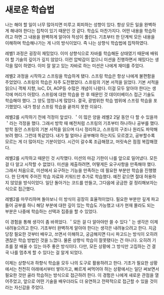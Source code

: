 # 새로운 학습법
나는 해야 할 일이 너무 많아지면 미루고 회피하는 성향이 있다. 항상 모든 일을 완벽하게 해내야 한다는 집착이 있기 때문인 것 같다. 학습도 마찬가지다. 어떤 내용을 학습하려고 하면 그 내용을 완벽하게 알아야 적성이 풀린다. 기초부터 한 단계씩 모든 내용을 이해하며 학습해나가는 게 나의 방식이었다. 즉 나는 상향식 학습법에 집착하였다.

레벨1 과정은 굉장히 재밌었다. 이미 상향식으로 자바를 학습해둔 상태였기 때문에 배워야 할 기술의 깊이가 깊지 않았다. 이런 압박감이 없으니 미션을 진행하면서 재밌다는 생각을 많이 하였다. 이미 잘 알고 있는 자바로 하는 미션은 나에게 재미를 주었다.

레벨2 과정을 시작하고 스프링을 학습하게 됐다. 스프링 학습은 항상 나에게 불편함을 주었었다. 스프링의 학습은 자주 도전했었다. 스프링의 기본 서적을 읽었다. 기본 서적을 읽으니 객체 지향, IoC, DI, AOP등 수많은 개념이 나왔다. 이걸 모두 알아야 한다는 생각에 머리가 아팠다. 스프링에 대한 학습을 한 후 때문인 것 데이터베이스 접근 기술도 학습해야 했다. 그 양도 엄청나게 많았다. 결국, 광범위한 학습 범위에 스프링 학습을 포기했었다. 내가 항상 스프링 학습을 끝까지 못한 이유다.

레벨2를 시작하기 전에 걱정이 앞섰다. ＇이 많은 양을 레벨2 2달 동안 다 할 수 있을까＇라는 걱정을 했다. 그래서 방학 때 예전처럼 스프링의 기초부터 하나하나 공부를 했다. 방학 동안 스프링의 기본 서적을 읽으며 다시 정리하고, 스프링의 구조나 원리도 파악해보려 했다. 그런데 똑같았다. 내가 뭘 얼마나 공부해야 하는지도 모르겠고, 공부할수록 모르는 게 더 많아지는 기분이었다. 시간이 갈수록 조급해졌고, 머릿속은 점점 복잡해졌다.

레벨2를 시작하고 때문인 것 시작했다. 미션의 마감 기한이 나를 앞으로 밀어냈다. 모든 걸 다 알고 시작할 수 없었다. 미션을 제출하려면, 어떻게든 요구사항을 만족해야 했다. 그래서 처음으로, 미션에서 요구하는 기능을 만족하는 데 필요한 부분만 학습을 진행했다. 한 단계씩 주어진 학습 자료와 키워드만 추가로 학습했다. 예전 같으면 절대 허용하지 않았을 방식이었다. 일단 돌아가는 코드를 만들고, 그다음에 궁금한 걸 정리해보자는 식으로 접근했다.

레벨2를 마무리하며 돌아보니 이 방식이 굉장히 효율적이었다. 필요한 부분만 깊게 파고들어 공부를 하니 해당 부분에 대한 깊이 있는 학습도 가능했고 내가 현재 몰라도 되는 부분은 나중에 학습하는 선택과 집중을 할 수 있었다.

이 경험을 통해 생각이 좀 바뀌었다. ＇모든 걸 다 알아야만 쓸 수 있다＇는 생각은 이제 내려놓으려고 한다. 기초부터 완벽하게 알아야 한다는 생각은 내려놓으려고 한다. 지금 당장 필요한 것부터 배우고, 쓰면서 이해하고, 궁금해지면 다시 파고드는 방식이 오히려 괜찮은 학습 방법인 것을 느꼈다. 물론 상향식 학습이 잘못됐다는 건 아니다. 오히려 기초를 잘 배울 수 있는 아주 좋은 방식이다. 다만, 모든 상황에 그 방식만 고집하는 건 결국 나를 멈추게 할 수 있다는 걸 알게 되었다.

이제는 상향식과 하향식 학습을 모두 나의 도구로 활용하려고 한다. 기초가 필요한 상황에서는 천천히 아래에서부터 쌓아가고, 빠르게 써먹어야 하는 상황에서는 일단 써보면서 필요한 것만 골라 학습하는 방식으로 접근하려 한다. 이 경험은 나에게 새로운 관점을 열어주었고, 앞으로 어떤 기술을 배우더라도 더 유연하고 전략적으로 접근할 수 있을 것이라는 자신감을 주었다.

